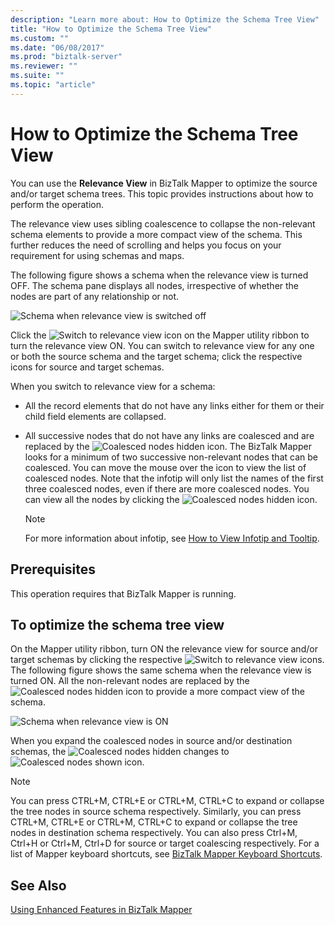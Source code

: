 ```yaml
---
description: "Learn more about: How to Optimize the Schema Tree View"
title: "How to Optimize the Schema Tree View"
ms.custom: ""
ms.date: "06/08/2017"
ms.prod: "biztalk-server"
ms.reviewer: ""
ms.suite: ""
ms.topic: "article"
---
```

# How to Optimize the Schema Tree View
You can use the **Relevance View** in BizTalk Mapper to optimize the source and/or target schema trees. This topic provides instructions about how to perform the operation.  
  
 The relevance view uses sibling coalescence to collapse the non-relevant schema elements to provide a more compact view of the schema. This further reduces the need of scrolling and helps you focus on your requirement for using schemas and maps.  
  
 The following figure shows a schema when the relevance view is turned OFF. The schema pane displays all nodes, irrespective of whether the nodes are part of any relationship or not.  
  
 ![Schema when relevance view is switched off](../core/media/off-schema-relevance-view.gif "Off_Schema_Relevance_View")  
  
 Click the ![Switch to relevance view](../core/media/mapper-intellitree.gif "Mapper_IntelliTree") icon on the Mapper utility ribbon to turn the relevance view ON. You can switch to relevance view for any one or both the source schema and the target schema; click the respective icons for source and target schemas.  
  
 When you switch to relevance view for a schema:  
  
-   All the record elements that do not have any links either for them or their child field elements are collapsed.  
  
-   All successive nodes that do not have any links are coalesced and are replaced by the ![Coalesced nodes hidden](../core/media/mapper-coalescence-on.gif "Mapper_Coalescence_On") icon. The BizTalk Mapper looks for a minimum of two successive non-relevant nodes that can be coalesced. You can move the mouse over the icon to view the list of coalesced nodes. Note that the infotip will only list the names of the first three coalesced nodes, even if there are more coalesced nodes. You can view all the nodes by clicking the ![Coalesced nodes hidden](../core/media/mapper-coalescence-on.gif "Mapper_Coalescence_On") icon.  
  
    > [!NOTE]
    >  For more information about infotip, see [How to View Infotip and Tooltip](../core/how-to-view-infotip-and-tooltip.md).  
  
## Prerequisites  
 This operation requires that BizTalk Mapper is running.  
  
## To optimize the schema tree view  
 On the Mapper utility ribbon, turn ON the relevance view for source and/or target schemas by clicking the respective ![Switch to relevance view](../core/media/mapper-intellitree.gif "Mapper_IntelliTree") icons. The following figure shows the same schema when the relevance view is turned ON. All the non-relevant nodes are replaced by the ![Coalesced nodes hidden](../core/media/mapper-coalescence-on.gif "Mapper_Coalescence_On") icon to provide a more compact view of the schema.  
  
 ![Schema when relevance view is ON](../core/media/on-schema.gif "On_schema")  
  
 When you expand the coalesced nodes in source and/or destination schemas, the ![Coalesced nodes hidden](../core/media/mapper-coalescence-on.gif "Mapper_Coalescence_On") changes to ![Coalesced nodes shown](../core/media/switchoff-mapper-coalesence.jpg "SwitchOff_Mapper_Coalesence") icon.  
  
> [!NOTE]
>  You can press CTRL+M, CTRL+E or CTRL+M, CTRL+C to expand or collapse the tree nodes in source schema respectively. Similarly, you can press CTRL+M, CTRL+E or CTRL+M, CTRL+C to expand or collapse the tree nodes in destination schema respectively. You can also press Ctrl+M, Ctrl+H or Ctrl+M, Ctrl+D for source or target coalescing respectively. For a list of Mapper keyboard shortcuts, see [BizTalk Mapper Keyboard Shortcuts](../core/biztalk-mapper-keyboard-shortcuts.md).  
  
## See Also  
 [Using Enhanced Features in BizTalk Mapper](../core/using-enhanced-features-in-biztalk-mapper.md)
